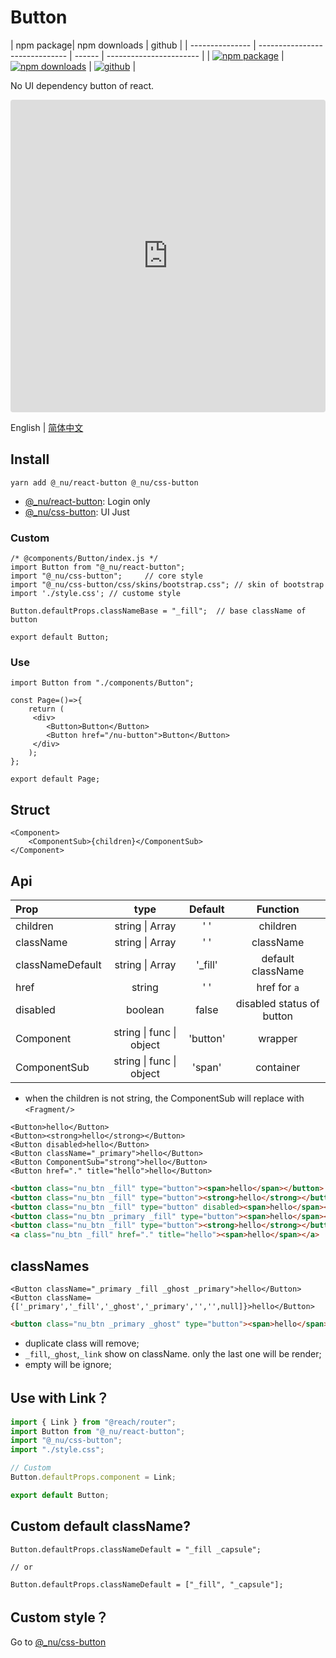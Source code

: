 # Button

| npm package| npm downloads |  github |
| --------------- | ------------------------------ | ------ | ----------------------- |
| [![npm package][npm-badge]][npm-url] | [![npm downloads][npm-downloads]][npm-url] | [![github][git-badge]][git-url] |


[npm-badge]: https://img.shields.io/npm/v/@_nu/react-button.svg
[npm-url]: https://www.npmjs.org/package/@_nu/react-button
[npm-downloads]: https://img.shields.io/npm/dw/@_nu/react-button
[git-url]: https://github.com/nu-system/react-button
[git-badge]: https://img.shields.io/github/stars/nu-system/react-button.svg?style=social

No UI dependency button of react.

<iframe src="https://codesandbox.io/embed/throbbing-leftpad-juijc?autoresize=1&fontsize=14&hidenavigation=1&module=%2Fsrc%2Fcomponents%2FButton.js" title="throbbing-leftpad-juijc" style="width:100%; height:500px; border:0; border-radius: 4px; overflow:hidden;" sandbox="allow-modals allow-forms allow-popups allow-scripts allow-same-origin"></iframe>

English | [简体中文](https://nu-system.github.io/zh/react/button/)

## Install

```
yarn add @_nu/react-button @_nu/css-button
```

- [@\_nu/react-button](https://nu-system.github.io/react/button/): Login only
- [@\_nu/css-button](https://nu-system.github.io/css/button/): UI Just

### Custom

```JSX
/* @components/Button/index.js */
import Button from "@_nu/react-button";
import "@_nu/css-button";     // core style
import "@_nu/css-button/css/skins/bootstrap.css"; // skin of bootstrap
import './style.css'; // custome style

Button.defaultProps.classNameBase = "_fill";  // base className of button

export default Button;
```

### Use

```JSX
import Button from "./components/Button";

const Page=()=>{
    return (
     <div>
        <Button>Button</Button>
        <Button href="/nu-button">Button</Button>
     </div>
    );
};

export default Page;
```

## Struct

```JSX
<Component>
    <ComponentSub>{children}</ComponentSub>
</Component>
```

## Api

| Prop             |               type               | Default  |         Function          |
| :--------------- | :------------------------------: | :------: | :-----------------------: |
| children         |       string &#124; Array        | '&nbsp;' |         children          |
| className        |       string &#124; Array        | '&nbsp;' |         className         |
| classNameDefault |       string &#124; Array        | '\_fill' |     default className     |
| href             |              string              | '&nbsp;' |       href for `a`        |
| disabled         |             boolean              |  false   | disabled status of button |
| Component        | string &#124; func &#124; object | 'button' |          wrapper          |
| ComponentSub     | string &#124; func &#124; object |  'span'  |         container         |

- when the children is not string, the ComponentSub will replace with `<Fragment/>`

```JSX
<Button>hello</Button>
<Button><strong>hello</strong></Button>
<Button disabled>hello</Button>
<Button className="_primary">hello</Button>
<Button ComponentSub="strong">hello</Button>
<Button href="." title="hello">hello</Button>
```


```HTML
<button class="nu_btn _fill" type="button"><span>hello</span></button>
<button class="nu_btn _fill" type="button"><strong>hello</strong></button>
<button class="nu_btn _fill" type="button" disabled><span>hello</span></button>
<button class="nu_btn _primary _fill" type="button"><span>hello</span></button>
<button class="nu_btn _fill" type="button"><strong>hello</strong></button>
<a class="nu_btn _fill" href="." title="hello"><span>hello</span></a>
```

## classNames

```JSX
<Button className="_primary _fill _ghost _primary">hello</Button>
<Button className={['_primary','_fill','_ghost','_primary','','',null]}>hello</Button>
```

```HTML
<button class="nu_btn _primary _ghost" type="button"><span>hello</span></button>
```

- duplicate class will remove;
- `_fill`,`_ghost`,`_link` show on className. only the last one will be render;
- empty will be ignore;

## Use with Link？

```jsx
import { Link } from "@reach/router";
import Button from "@_nu/react-button";
import "@_nu/css-button";
import "./style.css";

// Custom
Button.defaultProps.component = Link;

export default Button;
```

## Custom default className?

```JSX
Button.defaultProps.classNameDefault = "_fill _capsule";

// or

Button.defaultProps.classNameDefault = ["_fill", "_capsule"];
```

## Custom style？

Go to [@\_nu/css-button](https://nu-system.github.io/css/button/)
